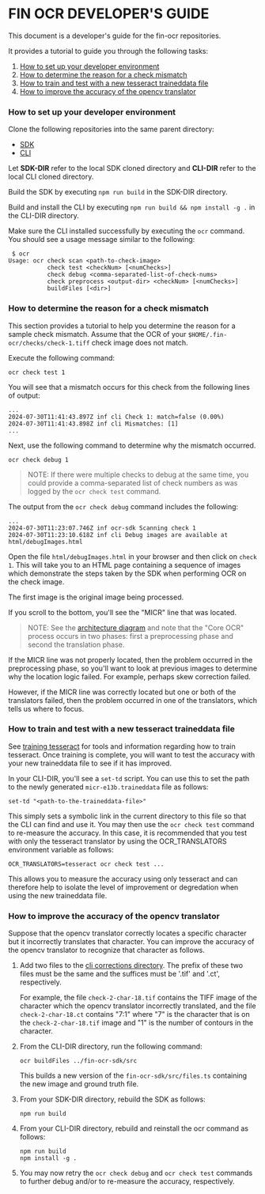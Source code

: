 # FIN OCR DEVELOPER'S GUIDE

This document is a developer's guide for the fin-ocr repositories.

It provides a tutorial to guide you through the following tasks:
1. [How to set up your developer environment](#how-to-set-up-your-developer-environment)
1. [How to determine the reason for a check mismatch](#how-to-determine-the-reason-for-a-check-mismatch)
1. [How to train and test with a new tesseract traineddata file](#how-to-train-and-test-with-a-new-tesseract-traineddata-file)
1. [How to improve the accuracy of the opencv translator](#how-to-improve-the-accuracy-of-the-opencv-translator)

### How to set up your developer environment

Clone the following repositories into the same parent directory:
* [SDK](https://github.com/discoverfinancial/fin-ocr-sdk)
* [CLI](https://github.com/discoverfinancial/fin-ocr-cli)

Let **SDK-DIR** refer to the local SDK cloned directory and **CLI-DIR** refer to the local CLI cloned directory.

Build the SDK by executing `npm run build` in the SDK-DIR directory.

Build and install the CLI by executing `npm run build && npm install -g .` in the CLI-DIR directory.

Make sure the CLI installed successfully by executing the `ocr` command.  You should see a usage message similar to the following:
```
 $ ocr
Usage: ocr check scan <path-to-check-image>
           check test <checkNum> [<numChecks>]
           check debug <comma-separated-list-of-check-nums>
           check preprocess <output-dir> <checkNum> [<numChecks>]
           buildFiles [<dir>]
```

### How to determine the reason for a check mismatch

This section provides a tutorial to help you determine the reason for a sample check mismatch.  Assume that the OCR of your `$HOME/.fin-ocr/checks/check-1.tiff` check image does not match.  

Execute the following command:
```
ocr check test 1
```

You will see that a mismatch occurs for this check from the following lines of output:
```
...
2024-07-30T11:41:43.897Z inf cli Check 1: match=false (0.00%)
2024-07-30T11:41:43.898Z inf cli Mismatches: [1]
...
```

Next, use the following command to determine why the mismatch occurred.
```
ocr check debug 1
```

> NOTE: If there were multiple checks to debug at the same time, you could provide a comma-separated list of check numbers as was logged by the `ocr check test` command.

The output from the `ocr check debug` command includes the following:
```
...
2024-07-30T11:23:07.746Z inf ocr-sdk Scanning check 1
2024-07-30T11:23:10.618Z inf cli Debug images are available at html/debugImages.html
```

Open the file `html/debugImages.html` in your browser
and then click on `check 1`.  This will take you to an HTML page containing a sequence of images which demonstrate the steps taken by the SDK when performing OCR on the check image.

The first image is the original image being processed.

If you scroll to the bottom, you'll see the "MICR" line that was located.

> NOTE: See the [architecture diagram](https://github.com/discoverfinancial/fin-ocr/blob/main/ARCHITECTURE.md) and note that the "Core OCR" process occurs in two phases: first a preprocessing phase and second the translation phase.

If the MICR line was not properly located, then the problem occurred in the preprocessing phase, so you'll want to look at previous images to determine why the location logic failed.  For example, perhaps skew correction failed.

However, if the MICR line was correctly located but one or both of the translators failed, then the problem occurred in one of the translators, which tells us where to focus.

### How to train and test with a new tesseract traineddata file

See [training tesseract](https://github.com/discoverfinancial/fin-ocr-train?tab=readme-ov-file#training-tesseract) for tools and information regarding how to train tesseract.  Once training is complete, you will want to test the accuracy with your new traineddata file to see if it has improved.

In your CLI-DIR, you'll see a `set-td` script.  You can use this to set the path to the newly generated `micr-e13b.traineddata` file as follows:
```
set-td "<path-to-the-traineddata-file>"
```

This simply sets a symbolic link in the current directory to this file so that the CLI can find and use it.  You may then use the `ocr check test` command to re-measure the accuracy.  In this case, it is recommended that you test with only the tesseract translator by using the OCR_TRANSLATORS environment variable as follows:
```
OCR_TRANSLATORS=tesseract ocr check test ...
```
This allows you to measure the accuracy using only tesseract and can therefore help to isolate the level of improvement or degredation when using the new traineddata file.

### How to improve the accuracy of the opencv translator

Suppose that the opencv translator correctly locates a specific character but it incorrectly translates that character.  You can improve the accuracy of the opencv translator to recognize that character as follows.

1. Add two files to the [cli corrections directory](https://github.com/discoverfinancial/fin-ocr-cli/tree/main/files/corrections).  The prefix of these two files must be the same and the suffices must be '.tif' and '.ct', respectively.

   For example, the file `check-2-char-18.tif` contains the TIFF image of the character which the opencv translator incorrectly translated, and the file `check-2-char-18.ct` contains "7:1" where "7" is the character that is on the `check-2-char-18.tif` image and "1" is the number of contours in the character.

2. From the CLI-DIR directory, run the following command:
   ```
   ocr buildFiles ../fin-ocr-sdk/src
   ```

   This builds a new version of the `fin-ocr-sdk/src/files.ts` containing the new image and ground truth file.

3. From your SDK-DIR directory, rebuild the SDK as follows:
   ```
   npm run build
   ```

4. From your CLI-DIR directory, rebuild and reinstall the ocr command as follows:
   ```
   npm run build
   npm install -g .
   ```

5. You may now retry the `ocr check debug` and `ocr check test` commands to further debug and/or to re-measure the accuracy, respectively.
